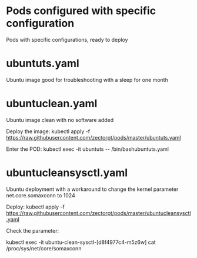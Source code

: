 # Pods configured with specific configuration
Pods with specific configurations, ready to deploy


# ubuntuts.yaml
Ubuntu image good for troubleshooting with a sleep for one month

# ubuntuclean.yaml
Ubuntu image clean with no software added

Deploy the image:
kubectl apply -f https://raw.githubusercontent.com/zectorpt/pods/master/ubuntuts.yaml

Enter the POD:
kubectl exec -it ubuntuts -- /bin/bashubuntuts.yaml

# ubuntucleansysctl.yaml
Ubuntu deployment with a workaround to change the kernel parameter net.core.somaxconn to 1024

Deploy:
kubectl apply -f https://raw.githubusercontent.com/zectorpt/pods/master/ubuntucleansysctl.yaml

Check the parameter:

kubectl exec -it ubuntu-clean-sysctl-[d8f4977c4-m5z6w] cat /proc/sys/net/core/somaxconn
